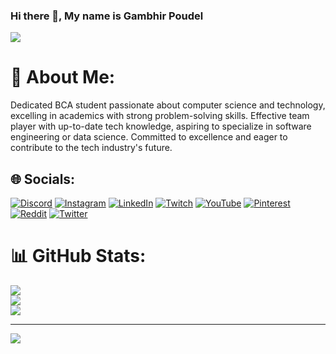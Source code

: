 ### Hi there 👋, My name is Gambhir Poudel
![](https://cdn.discordapp.com/attachments/1036120891857305661/1188466465347739729/Debbie_Balboa.gif?ex=659aa0a5&is=65882ba5&hm=71cf963c45fc378168e54bcf5f60e3ff4db387b8f29190f1a521b11ce004d6c4&)
# 💫 About Me:
Dedicated BCA student passionate about computer science and technology, excelling in academics with strong problem-solving skills. Effective team player with up-to-date tech knowledge, aspiring to specialize in software engineering or data science. Committed to excellence and eager to contribute to the tech industry's future.


## 🌐 Socials:
[![Discord](https://img.shields.io/badge/Discord-%237289DA.svg?logo=discord&logoColor=white)](https://discord.gg/https://discord.gg/T7qzn5QFyu) [![Instagram](https://img.shields.io/badge/Instagram-%23E4405F.svg?logo=Instagram&logoColor=white)](https://instagram.com/chinimishri_) [![LinkedIn](https://img.shields.io/badge/LinkedIn-%230077B5.svg?logo=linkedin&logoColor=white)](https://linkedin.com/in/gambhir-poudel-b11127286) [![Twitch](https://img.shields.io/badge/Twitch-%239146FF.svg?logo=Twitch&logoColor=white)](https://twitch.tv/mrzaddytv) [![YouTube](https://img.shields.io/badge/YouTube-%23FF0000.svg?logo=YouTube&logoColor=white)](https://youtube.com/@mrzaddytv) [![Pinterest](https://img.shields.io/badge/Pinterest-%23E60023.svg?logo=Pinterest&logoColor=white)](https://pinterest.com/https://www.pinterest.com/mrzaddytv/) [![Reddit](https://img.shields.io/badge/Reddit-%23FF4500.svg?logo=Reddit&logoColor=white)](https://reddit.com/user/https://www.reddit.com/user/MrZaddyTV) [![Twitter](https://img.shields.io/badge/Twitter-%231DA1F2.svg?logo=Twitter&logoColor=white)](https://twitter.com/https://twitter.com/mrzaddytv) 

# 📊 GitHub Stats:
![](https://github-readme-stats.vercel.app/api?username=GambhirPoudel&theme=react&hide_border=false&include_all_commits=true&count_private=true)<br/>
![](https://github-readme-streak-stats.herokuapp.com/?user=GambhirPoudel&theme=react&hide_border=false)<br/>
![](https://github-readme-stats.vercel.app/api/top-langs/?username=GambhirPoudel&theme=react&hide_border=false&include_all_commits=true&count_private=true&layout=compact)

---
[![](https://visitcount.itsvg.in/api?id=GambhirPoudel&icon=0&color=0)](https://visitcount.itsvg.in)

<!-- Proudly created with GPRM ( https://gprm.itsvg.in ) -->
